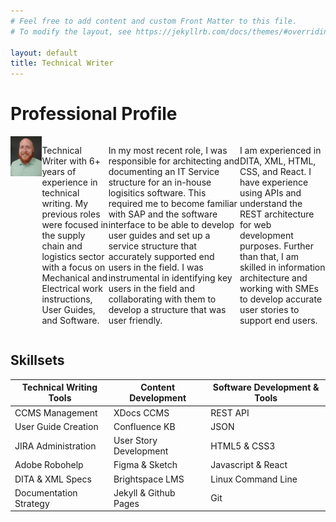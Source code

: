 ```yaml
---
# Feel free to add content and custom Front Matter to this file.
# To modify the layout, see https://jekyllrb.com/docs/themes/#overriding-theme-defaults

layout: default
title: Technical Writer
---
```


# Professional Profile

<div style="display: inline-flex;">
  <img style="width:10%; height:15%; float:left" src="/assets/images/headshot.jpg">
  <p>Technical Writer with 6+ years of experience in technical writing. My previous roles were focused in the supply chain and logistics sector with a focus on Mechanical and Electrical work instructions, User Guides, and Software.</p>
  <p>In my most recent role, I was responsible for architecting and documenting an IT Service structure for an in-house logisitics software. This required me to become familiar with SAP and the software interface to be able to develop user guides and set up a service structure that accurately supported end users in the field. I was instrumental in identifying key users in the field and collaborating with them to develop a structure that was user friendly.</p>
  <p>I am experienced in DITA, XML, HTML, CSS, and React. I have experience using APIs and understand the REST architecture for web development purposes. Further than that, I am skilled in information architecture and working with SMEs to develop accurate user stories to support end users.</p>
</div>

## Skillsets
|Technical Writing Tools | Content Development    | Software Development & Tools|
|------------------------|------------------------|-----------------------------|
|CCMS Management         | XDocs CCMS             | REST API 
|User Guide Creation     | Confluence KB          | JSON
|JIRA Administration     | User Story Development | HTML5 & CSS3
|Adobe Robohelp          | Figma & Sketch         | Javascript & React
|DITA & XML Specs        | Brightspace LMS        | Linux Command Line
|Documentation Strategy  | Jekyll & Github Pages  | Git
